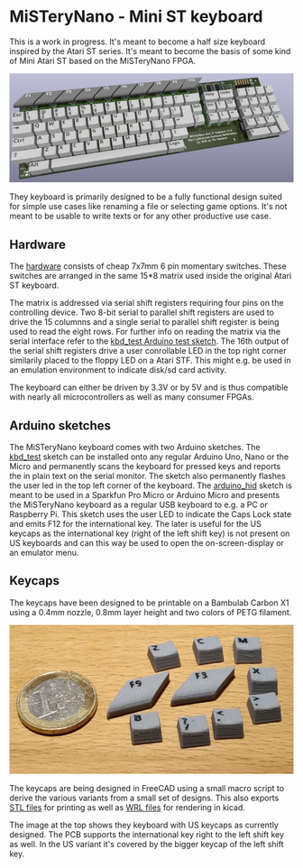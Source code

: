 # MiSTeryNano - Mini ST keyboard

This is a work in progress. It's meant to become a half size keyboard
inspired by the Atari ST series. It's meant to become the basis
of some kind of Mini Atari ST based on the MiSTeryNano FPGA.

![Rendering](keyboard_us.jpg)

They keyboard is primarily designed to be a fully functional design
suited for simple use cases like renaming a file or selecting game
options. It's not meant to be usable to write texts or for any other
productive use case.

## Hardware

The [hardware](pcb) consists of cheap 7x7mm 6 pin momentary switches. These
switches are arranged in the same 15*8 matrix used inside the original
Atari ST keyboard.

The matrix is addressed via serial shift registers requiring four pins
on the controlling device. Two 8-bit serial to parallel shift
registers are used to drive the 15 columnns and a single serial to
parallel shift register is being used to read the eight rows. For
further info on reading the matrix via the serial interface refer
to the [kbd_test Arduino test sketch](kbd_test). The 16th output of
the serial shift registers drive a user conrollable LED in the top right
corner similarily placed to the floppy LED on a Atari STF. This might e.g.
be used in an emulation environment to indicate disk/sd card activity.

The keyboard can either be driven by 3.3V or by 5V and is thus compatible
with nearly all microcontrollers as well as many consumer FPGAs.

## Arduino sketches

The MiSTeryNano keyboard comes with two Arduino sketches. The
[kbd_test](kbd_test) sketch can be installed onto any regular Arduino
Uno, Nano or the Micro and permanently scans the keyboard for pressed
keys and reports the in plain text on the serial monitor. The sketch
also permanently flashes the user led in the top left corner of the
keyboard.  The [arduino_hid](arduino_hid) sketch is meant to be used
in a Sparkfun Pro Micro or Arduino Micro and presents the MiSTeryNano
keyboard as a regular USB keyboard to e.g. a PC or Raspberry Pi. This
sketch uses the user LED to indicate the Caps Lock state and emits F12
for the international key. The later is useful for the US keycaps as
the international key (right of the left shift key) is not present on
US keyboards and can this way be used to open the on-screen-display
or an emulator menu.

## Keycaps

The keycaps have been designed to be printable on a Bambulab Carbon X1
using a 0.4mm nozzle, 0.8mm layer height and two colors of PETG filament.

![Keycaps](fcstd/keycaps.jpg)

The keycaps are being designed in FreeCAD using a small macro script
to derive the various variants from a small set of designs. This also
exports [STL files](stl) for printing as well as [WRL files](wrl) for
rendering in kicad.

The image at the top shows they keyboard with US keycaps as currently
designed. The PCB supports the international key right to the left
shift key as well. In the US variant it's covered by the bigger keycap
of the left shift key.

